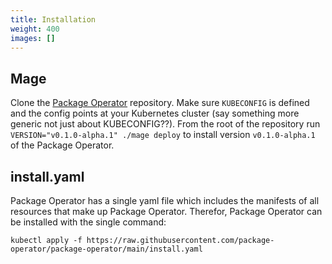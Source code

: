 ```yaml
---
title: Installation
weight: 400
images: []
---
```


## Mage
Clone the [Package Operator](https://github.com/package-operator/package-operator) repository.
Make sure `KUBECONFIG` is defined and the config points at your Kubernetes cluster (say something
more generic not just about KUBECONFIG??). From the root of the repository run
`VERSION="v0.1.0-alpha.1" ./mage deploy` to install version `v0.1.0-alpha.1` of the Package Operator.

## install.yaml
Package Operator has a single yaml file which includes the manifests of all resources that make up
Package Operator. Therefor, Package Operator can be installed with the single command:
```
kubectl apply -f https://raw.githubusercontent.com/package-operator/package-operator/main/install.yaml
```
